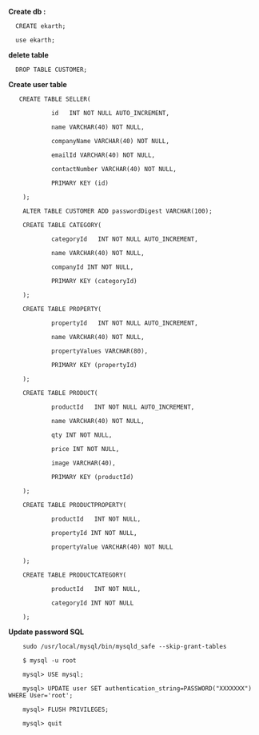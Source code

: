 <strong> Create db : </strong>

      CREATE ekarth;

      use ekarth;
      
<strong> delete table </strong>

      DROP TABLE CUSTOMER;
      
      
<strong> Create user table </strong>

       CREATE TABLE SELLER(

                id   INT NOT NULL AUTO_INCREMENT,
                
                name VARCHAR(40) NOT NULL,
                
                companyName VARCHAR(40) NOT NULL,
                
                emailId VARCHAR(40) NOT NULL,
                
                contactNumber VARCHAR(40) NOT NULL,
                
                PRIMARY KEY (id)
                
        );

        ALTER TABLE CUSTOMER ADD passwordDigest VARCHAR(100);
        
        CREATE TABLE CATEGORY(

                categoryId   INT NOT NULL AUTO_INCREMENT,
                
                name VARCHAR(40) NOT NULL,
                
                companyId INT NOT NULL,
                
                PRIMARY KEY (categoryId)
                
        );
        
        CREATE TABLE PROPERTY(

                propertyId   INT NOT NULL AUTO_INCREMENT,
                
                name VARCHAR(40) NOT NULL,
                
                propertyValues VARCHAR(80),
                
                PRIMARY KEY (propertyId)
                
        );
        
        CREATE TABLE PRODUCT(

                productId   INT NOT NULL AUTO_INCREMENT,
                
                name VARCHAR(40) NOT NULL,
                
                qty INT NOT NULL,
                
                price INT NOT NULL,
                
                image VARCHAR(40),
                
                PRIMARY KEY (productId)
                
        );
        
        CREATE TABLE PRODUCTPROPERTY(

                productId   INT NOT NULL,
                
                propertyId INT NOT NULL,
                
                propertyValue VARCHAR(40) NOT NULL
                
        );
        
        CREATE TABLE PRODUCTCATEGORY(

                productId   INT NOT NULL,
                
                categoryId INT NOT NULL
                
        );


<strong> Update password SQL </strong>

        sudo /usr/local/mysql/bin/mysqld_safe --skip-grant-tables

        $ mysql -u root

        mysql> USE mysql;

        mysql> UPDATE user SET authentication_string=PASSWORD("XXXXXXX") WHERE User='root';

        mysql> FLUSH PRIVILEGES;

        mysql> quit
